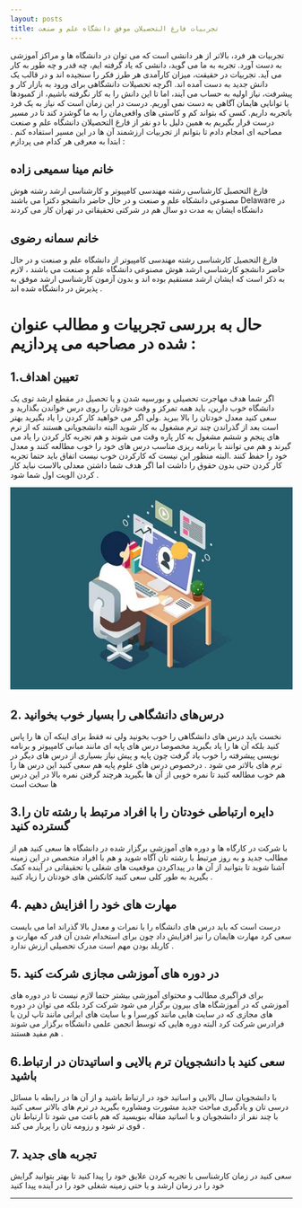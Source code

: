 ```yaml
---
layout: posts
title: تجربیات فارغ التحصیلان موفق دانشگاه علم و صنعت 
---
```


تجربیات هر فرد، بالاتر از هر دانشی است که می توان در دانشگاه ها و مراکز آموزشی به دست آورد. تجربه به ما می گوید، دانشی که یاد گرفته ایم، چه قدر و چه طور به کار می آید. تجربیات در حقیقت، میزان کارآمدی هر طرز فکر را سنجیده اند و در قالب یک دانش جدید به دست آمده اند. اگرچه تحصیلات دانشگاهی برای ورود به بازار کار و پیشرفت، نیاز اولیه به حساب می آیند، اما تا این دانش را به کار نگرفته باشیم، از کمبودها یا توانایی هایمان آگاهی به دست نمی آوریم. درست در این زمان است که نیاز به یک فرد   باتجربه داریم. کسی که بتواند کم و کاستی های واقعی‌مان را به ما گوشزد کند تا در مسیر درست قرار بگیریم
به همین دلیل با دو نفر از فارغ التحصیلان دانشگاه علم و صنعت مصاحبه ای امجام دادم تا بتوانم از تجربیات ارزشمند آن ها 
در این مسیر استفاده کنم .
ابتدا به معرفی هر کدام می پردازم :

## خانم مینا سمیعی زاده 
فارغ التحصبل کارشناسی رشته مهندسی کامپیوتر و کارشناسی ارشد رشته هوش مصنوعی دانشکاه علم و صنعت و در حال حاضر دانشجو دکترا 
می باشند Delaware در دانشگاه 
ایشان به مدت دو سال هم در شرکتی تحقیقاتی در تهران کار می کردند 

## خانم سمانه رضوی
فارغ التحصیل کارشناسی رشته مهندسی کامپیوتر از دانشگاه علم و صنعت و در حال حاضر دانشجو کارشناسی ارشد هوش مصنوعی دانشگاه علم و صنعت می باشند ، لازم به ذکر است که ایشان ارشد مستقیم بوده اند و بدون آزمون کارشناسی ارشد موفق به پذیرش در دانشگاه شده اند . 

# حال به بررسی تجربیات و مطالب عنوان شده در مصاحبه می پردازیم :

## 1.تعیین اهداف 
اگر شما هدف مهاجرت تحصیلی و بورسیه شدن و یا تحصیل در مقطع ارشد توی یک دانشگاه خوب دارین، باید همه تمرکز و  وقت خودتان را روی درس خواندن بگذارید و سعی کنید معدل خودتان را بالا ببرید .ولی اگر می خواهید کار کردن را یاد بگیرید بهتر است بعد از  گذراندن چند ترم مشغول به کار شوید البته دانشجویانی هستند که از ترم های پنجم و ششم مشغول به کار پاره وقت می شوند و هم تجربه کار کردن را یاد می گیرند و هم می توانند با برنامه ریزی مناسب درس های خود را خوب مطالعه کنند و معدل خود را حفظ کنند .البته منظور این نیست که کارکردن خوب نیست اتفاق باید حتما تجربه کار کردن حتی بدون حقوق را داشت اما اگر هدف شما داشتن معدلی بالاست نباید کار کردن الویت اول شما شود . 

![alt text](../assets/images/c.jpg)

## 2. درس‌های دانشگاهی را بسیار خوب بخوانید
نخست باید درس های دانشگاهی را خوب بخونید ولی نه فقط برای اینکه آن ها را پاس کنید بلکه آن ها را یاد بگیرید مخصوصا درس های پایه ای مانند مبانی کامپیوتر و برنامه نویسی پیشرفته را خوب یاد گرفت چون پایه و پیش نیاز بسیاری از درس های دیگر در ترم های بالاتر می شود . درخصوص درس های علوم پایه هم سعی کنید این درس ها را هم خوب مطالعه کنید تا نمره خوبی از آن ها بگیرید هرچند گرفتن نمره بالا در این درس ها سخت است 

## 3.دایره ارتباطی خودتان را با افراد مرتبط با رشته تان را گسترده کنید 
با شرکت در کارگاه ها و دوره های آموزشی برگزار شده در دانشگاه ها سعی کنید هم از مطالب جدید و به روز مرتبط با رشته تان آگاه شوید و هم با افراد متخصص در این زمینه آشنا شوید تا بتوانید از آن ها در پیداکردن موقعیت های شغلی یا تحقیقاتی در آینده کمک بگیرید به طور کلی سعی کنید کانکشن های خودتان را زیاد کنید .

## 4. مهارت های خود را افزایش دهیم 
درست است که باید درس های دانشگاه را با نمرات و معدل بالا گذراند اما می بایست سعی کرد مهارت هایمان را نیز افزایش داد چون برای استخدام شدن آن قدر که مهارت و کاربلد بودن مهم است مدرک تحصیلی ارزش ندارد . 

## 5. در دوره های آموزشی مجازی شرکت کنید 
برای فراگیری مطالب و محتوای آموزشی بیشتر حتما لازم نیست تا در دوره های آموزشی که در آموزشگاه های بیرون برگزار می شود شرکت کرد بلکه می توان در دوره های مجازی که در سایت هایی مانند کورسرا و یا سایت های ایرانی مانند تاپ لرن یا فرادرس شرکت کرد البته دوره هایی که توسط انجمن علمی دانشگاه برگزار می شوند هم مفید هستند .

## 6.سعی کنید با دانشجویان ترم بالایی و اساتیدتان در ارتباط باشید 
با دانشجویان سال بالایی و اساتید خود در ارتباط باشید و از آن ها در رابطه با مسائل درسی تان و یادگیری مباحث جدید مشورت ومشاوره بگیرید در ترم های بالاتر سعی کنید  با چند نفر از دانشجویان و با اساتید مقاله بنویسید که هم باعث می شود تا ارتباط تان قوی تر شود و رزومه تان را پربار می کند .

## 7. تجربه های جدید 
سعی کنید در زمان کارشناسی با تجربه کردن علایق خود را پیدا کنید تا بهتر بتوانید گرایش خود را در زمان ارشد و یا حتی زمینه شغلی خود را در آینده پیدا کنید 






---